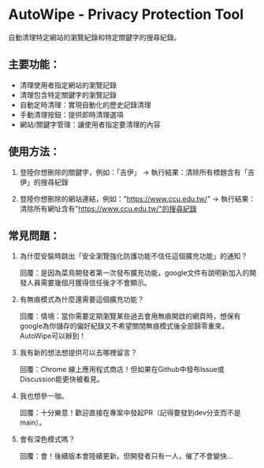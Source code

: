 # AutoWipe - Privacy Protection Tool
自動清理特定網站的瀏覽紀錄和特定關鍵字的搜尋紀錄。

## 主要功能：
- 清理使用者指定網站的瀏覽記錄
- 清理包含特定關鍵字的瀏覽記錄
- 自動定時清理：實現自動化的歷史記錄清理
- 手動清理按鈕：提供即時清理選項
- 網站/關鍵字管理：讓使用者指定要清理的內容

## 使用方法：
1. 登陸你想刪除的關鍵字，例如：「吉伊」
→ 執行結果：清除所有標題含有「吉伊」的搜尋紀錄

2. 登陸你想刪除的網站連結，例如："https://www.ccu.edu.tw/"
→ 執行結果：清除所有網址含有"https://www.ccu.edu.tw/"的搜尋紀錄

## 常見問題：
1. 為什麼安裝時跳出「安全瀏覽強化防護功能不信任這個擴充功能」的通知？
   
   回覆：是因為菜鳥開發者第一次發布擴充功能，google文件有說明新加入的開發人員需要幾個月獲得信任後才不會顯示。
   

3. 有無痕模式為什麼還需要這個擴充功能？
   
   回覆：情境：當你需要定期瀏覽某些過去會用無痕開啟的網頁時，想保有google為你儲存的偏好紀錄又不希望關閉無痕模式後全部歸零重來，AutoWipe可以辦到！
   

5. 我有新的想法想提供可以去哪裡留言？
   
   回覆：Chrome 線上應用程式商店！但如果在Github中發布Issue或Discussion能更快被看見。
   

7. 我也想參一咖。
   
   回覆：十分樂意！歡迎直接在專案中發起PR（記得要發到dev分支而不是main）。
   
   
9. 會有深色模式嗎？
    
   回覆：會！後續版本會陸續更新。但開發者只有一人，催了不會變快...
